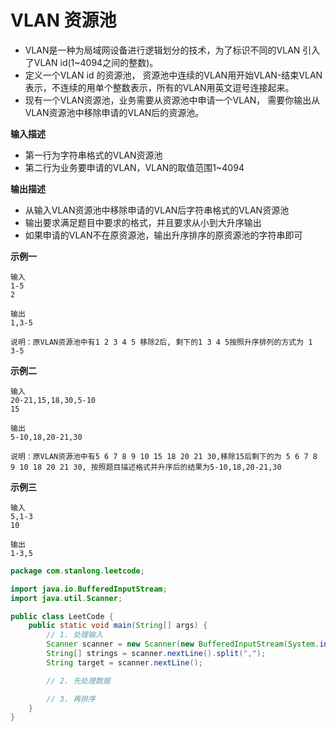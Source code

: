 # VLAN 资源池

- VLAN是一种为局域网设备进行逻辑划分的技术，为了标识不同的VLAN 引入了VLAN id(1~4094之间的整数)。
- 定义一个VLAN id 的资源池， 资源池中连续的VLAN用开始VLAN-结束VLAN表示，不连续的用单个整数表示，所有的VLAN用英文逗号连接起来。
- 现有一个VLAN资源池，业务需要从资源池中申请一个VLAN， 需要你输出从VLAN资源池中移除申请的VLAN后的资源池。

**输入描述**

- 第一行为字符串格式的VLAN资源池
- 第二行为业务要申请的VLAN，VLAN的取值范围1~4094

**输出描述**

- 从输入VLAN资源池中移除申请的VLAN后字符串格式的VLAN资源池
- 输出要求满足题目中要求的格式，并且要求从小到大升序输出
- 如果申请的VLAN不在原资源池，输出升序排序的原资源池的字符串即可

 **示例一**

```
输入
1-5
2

输出
1,3-5

说明：原VLAN资源池中有1 2 3 4 5 移除2后, 剩下的1 3 4 5按照升序排列的方式为 1 3-5
```

**示例二**

```
输入
20-21,15,18,30,5-10
15

输出
5-10,18,20-21,30

说明：原VLAN资源池中有5 6 7 8 9 10 15 18 20 21 30,移除15后剩下的为 5 6 7 8 9 10 18 20 21 30, 按照题目描述格式并升序后的结果为5-10,18,20-21,30
```

**示例三**

```
输入
5,1-3
10

输出
1-3,5
```

```java
package com.stanlong.leetcode;

import java.io.BufferedInputStream;
import java.util.Scanner;

public class LeetCode {
    public static void main(String[] args) {
        // 1. 处理输入
        Scanner scanner = new Scanner(new BufferedInputStream(System.in));
        String[] strings = scanner.nextLine().split(",");
        String target = scanner.nextLine();

        // 2. 先处理数据

        // 3. 再排序
    }
}
```

